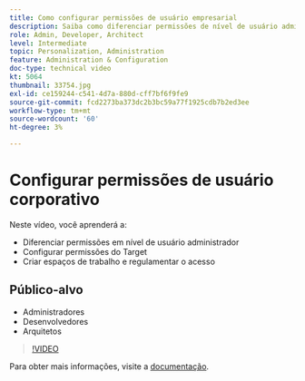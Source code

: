 ```yaml
---
title: Como configurar permissões de usuário empresarial
description: Saiba como diferenciar permissões de nível de usuário administrativo, configurar permissões do Adobe Target e criar espaços de trabalho e regular o acesso.
role: Admin, Developer, Architect
level: Intermediate
topic: Personalization, Administration
feature: Administration & Configuration
doc-type: technical video
kt: 5064
thumbnail: 33754.jpg
exl-id: ce159244-c541-4d7a-880d-cff7bf6f9fe9
source-git-commit: fcd2273ba373dc2b3bc59a77f1925cdb7b2ed3ee
workflow-type: tm+mt
source-wordcount: '60'
ht-degree: 3%

---
```


# Configurar permissões de usuário corporativo

Neste vídeo, você aprenderá a:

* Diferenciar permissões em nível de usuário administrador
* Configurar permissões do Target
* Criar espaços de trabalho e regulamentar o acesso

## Público-alvo

* Administradores
* Desenvolvedores
* Arquitetos

>[!VIDEO](https://video.tv.adobe.com/v/33754/?quality=12)

Para obter mais informações, visite a [documentação](https://experienceleague.adobe.com/docs/target/using/administer/administrating-target.html?lang=pt-BR).
